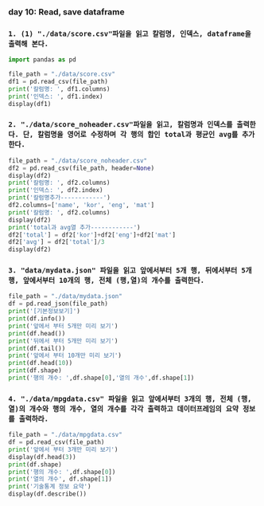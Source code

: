 ### day 10: Read, save dataframe

### `1. (1) "./data/score.csv"파일을 읽고 칼럼명, 인덱스, dataframe을 출력해 본다.`

``` python
import pandas as pd

file_path = "./data/score.csv"
df1 = pd.read_csv(file_path)
print('칼럼명: ', df1.columns)
print('인덱스: ', df1.index)
display(df1)
```



### `2. "./data/score_noheader.csv"파일을 읽고, 칼럼명과 인덱스를 출력한다. 단, 칼럼명을 영어로 수정하며 각 행의 합인 total과 평균인 avg를 추가한다.`

``` python
file_path = "./data/score_noheader.csv"
df2 = pd.read_csv(file_path, header=None)
display(df2)
print('칼럼명: ', df2.columns)
print('인덱스: ', df2.index)
print('칼럼명추가------------')
df2.columns=['name', 'kor', 'eng', 'mat']
print('칼럼명: ', df2.columns)
display(df2)
print('total과 avg열 추가------------')
df2['total'] = df2['kor']+df2['eng']+df2['mat']
df2['avg'] = df2['total']/3
display(df2)
```



### `3. "data/mydata.json" 파일을 읽고 앞에서부터 5개 행, 뒤에서부터 5개 행, 앞에서부터 10개의 행, 전체 (행,열)의 개수를 출력한다.`

``` python
file_path = "./data/mydata.json" 
df = pd.read_json(file_path)
print('[기본정보보기]')
print(df.info())
print('앞에서 부터 5개만 미리 보기')
print(df.head())
print('뒤에서 부터 5개만 미리 보기')
print(df.tail())
print('앞에서 부터 10개만 미리 보기')
print(df.head(10))
print(df.shape)
print('행의 개수: ',df.shape[0],'열의 개수',df.shape[1])
```



### `4. "./data/mpgdata.csv" 파일을 읽고 앞에서부터 3개의 행, 전체 (행, 열)의 개수와 행의 개수, 열의 개수를 각각 출력하고 데이터프레임의 요약 정보를 출력하라. `

``` python
file_path = "./data/mpgdata.csv"
df = pd.read_csv(file_path)
print('앞에서 부터 3개만 미리 보기')
display(df.head(3))
print(df.shape)
print('행의 개수: ',df.shape[0])
print('열의 개수', df.shape[1])
print('기술통계 정보 요약')
display(df.describe())
```

